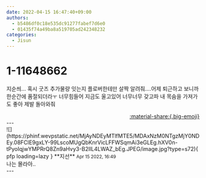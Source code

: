 ```yaml
---
date: 2022-04-15 16:47:40+09:00
authors:
  - b5486df0c18e535dc91277fabef7d6e0
  - 01435f74a49ba8a519705ad242348232
categories:
  - Jisun
---
```


# 1-11648662

<div class="post-container" markdown="1">
<div class="content-container md-sidebar__scrollwrap" markdown="1">

지순씌... 혹시 굿즈 추가물량 잇는지 플로버한테만 살짝 알려줘....어제 퇴근하고 보니까 한순간에 품절되더라ㅜ 너무힘들어 지금도 울고있어 너무너무 갖고파 내 목숨을 가져가도 좋아 제발 돌아와줘   

</div>
</div>

<div style="text-align: right;" markdown="1">
<a href="https://weverse.io/fromis9/fanpost/1-11648662" style="text-align: right;">:material-share:{.big-emoji}</a>
</div>
---

<div class="comments-container md-sidebar__scrollwrap" markdown="1">
<div class="comment" markdown="1">
<div class='id-container' markdown="1">
![](https://phinf.wevpstatic.net/MjAyNDEyMTlfMTE5/MDAxNzM0NTgzMjY0NDEy.08FClE9gxLY-99LscoMUgQbKnrVicLFFWSqmAi3eGLEg.hXV0n-tPyoIqjwYMPRrQ8Zn9aHvy3-B2llL4LWAZ_bEg.JPEG/image.jpg?type=s72){ pfp loading=lazy }
**<span class="artist">지선</span>** <small>Apr 15 2022, 16:49</small><br>
</div>
<div class='comment-body' markdown="1">
나는 몰라아..
</div>
</div>
</div>
---
